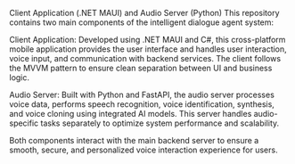 Client Application (.NET MAUI) and Audio Server (Python)
This repository contains two main components of the intelligent dialogue agent system:

Client Application:
Developed using .NET MAUI and C#, this cross-platform mobile application provides the user interface and handles user interaction, voice input, and communication with backend services. The client follows the MVVM pattern to ensure clean separation between UI and business logic.

Audio Server:
Built with Python and FastAPI, the audio server processes voice data, performs speech recognition, voice identification, synthesis, and voice cloning using integrated AI models. This server handles audio-specific tasks separately to optimize system performance and scalability.

Both components interact with the main backend server to ensure a smooth, secure, and personalized voice interaction experience for users.

